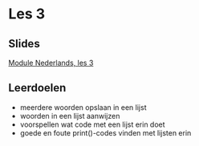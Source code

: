 # Les 3

## Slides

[Module Nederlands, les 3](https://slides.com/felienne/pidk-m1-l3a)

## Leerdoelen

* meerdere woorden opslaan in een lijst
* woorden in een lijst aanwijzen
* voorspellen wat code met een lijst erin doet
* goede en foute print\(\)-codes vinden met lijsten erin
